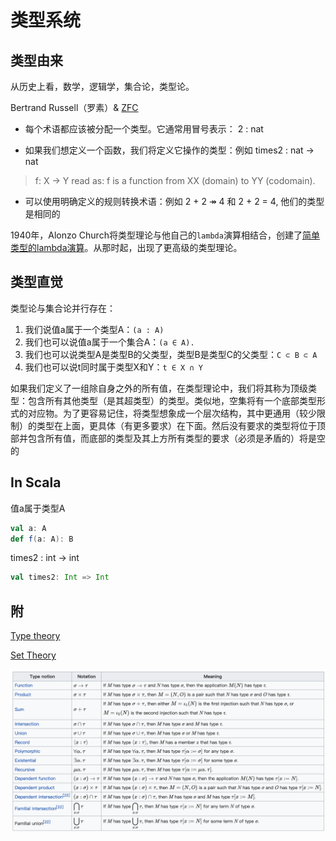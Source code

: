 # 类型系统

## 类型由来

从历史上看，数学，逻辑学，集合论，类型论。

Bertrand Russell（罗素）& [ZFC](https://en.wikipedia.org/wiki/Zermelo%E2%80%93Fraenkel_set_theory)

- 每个术语都应该被分配一个类型。它通常用冒号表示：
2 : nat

- 如果我们想定义一个函数，我们将定义它操作的类型：例如
times2 : nat → nat

> f: X → Y read as: f is a function from XX (domain) to YY (codomain).

- 可以使用明确定义的规则转换术语：例如
2 + 2 ↠ 4 和 2 + 2 = 4, 他们的类型是相同的

1940年，Alonzo Church将类型理论与他自己的`lambda`演算相结合，创建了[简单类型的lambda演算](https://en.wikipedia.org/wiki/Simply_typed_lambda_calculus)。从那时起，出现了更高级的类型理论。

## 类型直觉

类型论与集合论并行存在：

1. 我们说值a属于一个类型A：`(a : A)`
2. 我们也可以说值a属于一个集合A：`(a ∈ A).`
3. 我们也可以说类型A是类型B的父类型，类型B是类型C的父类型：`C ⊂ B ⊂ A`
4. 我们也可以说t同时属于类型X和Y：`t ∈ X ∩ Y`

如果我们定义了一组除自身之外的所有值，在类型理论中，我们将其称为顶级类型：包含所有其他类型（是其超类型）的类型。类似地，空集将有一个底部类型形式的对应物。为了更容易记住，将类型想象成一个层次结构，其中更通用（较少限制）的类型在上面，更具体（有更多要求）在下面。然后没有要求的类型将位于顶部并包含所有值，而底部的类型及其上方所有类型的要求（必须是矛盾的）将是空的

## In Scala

值a属于类型A

```scala
val a: A
def f(a: A): B
```

times2 : int → int

```scala
val times2: Int => Int
```

## 附

[Type theory](https://plato.stanford.edu/entries/type-theory/)

[Set Theory](https://plato.stanford.edu/entries/set-theory/)


![type nation](img/typenotion.png "type notion")
